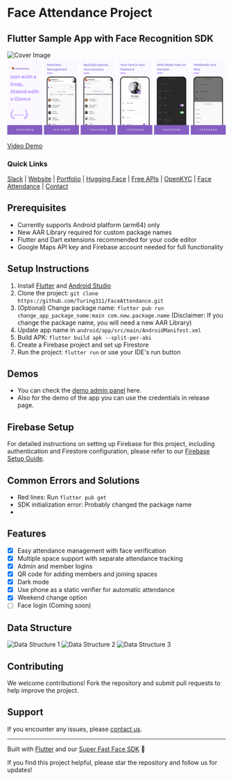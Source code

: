 # Face Attendance Project

## Flutter Sample App with Face Recognition SDK

![Cover Image](docs/github_cover.png)
![Cover Image](docs/Screenshots.png)

[Video Demo](https://user-images.githubusercontent.com/91896009/164498733-955df7c1-71d6-42e4-8cdc-7e6b7e30e460.mp4)

### Quick Links
[Slack](https://join.slack.com/t/faceonlive/shared_invite/zt-2drx19c5t-vQsR4TUGPD8oL7i7BXdKZA) | [Website](https://www.faceonlive.com/) | [Portfolio](https://portfolio.faceonlive.com) | [Hugging Face](https://www.huggingface.co/FaceOnLive) | [Free APIs](https://getapi.faceonlive.com) | [OpenKYC](https://github.com/FaceOnLive/OpenKYC) | [Face Attendance](https://github.com/FaceOnLive/Mask-Face-Attendance-App-Flutter) | [Contact](mailto:contact@faceonlive.com)

## Prerequisites
- Currently supports Android platform (arm64) only
- New AAR Library required for custom package names
- Flutter and Dart extensions recommended for your code editor
- Google Maps API key and Firebase account needed for full functionality

## Setup Instructions
1. Install [Flutter](https://docs.flutter.dev/get-started/install) and [Android Studio](https://developer.android.com/studio)
2. Clone the project: `git clone https://github.com/Turing311/FaceAttendance.git`
3. (Optional) Change package name: `flutter pub run change_app_package_name:main com.new.package.name` (Disclaimer: If you change the package name, you will need a new AAR Library)
4. Update app name in `android/app/src/main/AndroidManifest.xml`
5. Build APK: `flutter build apk --split-per-abi`
6. Create a Firebase project and set up Firestore
7. Run the project: `flutter run` or use your IDE's run button

## Demos
- You can check the [demo admin panel](https://face-attendance-dcec9.web.app/) here.
- Also for the demo of the app you can use the credentials in release page.

## Firebase Setup
For detailed instructions on setting up Firebase for this project, including authentication and Firestore configuration, please refer to our [Firebase Setup Guide](FIREBASE_SETUP.md).

## Common Errors and Solutions
- Red lines: Run `flutter pub get`
- SDK initialization error: Probably changed the package name
- 

## Features
- [x] Easy attendance management with face verification
- [x] Multiple space support with separate attendance tracking
- [x] Admin and member logins
- [x] QR code for adding members and joining spaces
- [x] Dark mode
- [x] Use phone as a static verifier for automatic attendance
- [x] Weekend change option
- [ ] Face login (Coming soon)

## Data Structure
![Data Structure 1](docs/database_visualization/face_attendance_data_1.png)
![Data Structure 2](docs/database_visualization/face_attendance_data_2.png)
![Data Structure 3](docs/database_visualization/face_attendance_data_3.png)

## Contributing
We welcome contributions! Fork the repository and submit pull requests to help improve the project.

## Support
If you encounter any issues, please [contact us](http://faceonlive.com).

---

Built with [Flutter](https://docs.flutter.dev/get-started/install) and our [Super Fast Face SDK](https://faceonlive.com) 🚀

If you find this project helpful, please star the repository and follow us for updates!